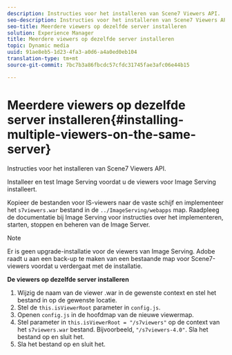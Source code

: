 ```yaml
---
description: Instructies voor het installeren van Scene7 Viewers API.
seo-description: Instructies voor het installeren van Scene7 Viewers API.
seo-title: Meerdere viewers op dezelfde server installeren
solution: Experience Manager
title: Meerdere viewers op dezelfde server installeren
topic: Dynamic media
uuid: 91ae8eb5-1d23-4fa3-a0d6-a4a0ed0eb104
translation-type: tm+mt
source-git-commit: 7bc7b3a86fbcdc57cfdc31745fae3afc06e44b15

---
```



# Meerdere viewers op dezelfde server installeren{#installing-multiple-viewers-on-the-same-server}

Instructies voor het installeren van Scene7 Viewers API.

Installeer en test Image Serving voordat u de viewers voor Image Serving installeert.

Kopieer de bestanden voor IS-viewers naar de vaste schijf en implementeer het `s7viewers.war` bestand in de `../ImageServing/webapps` map. Raadpleeg de documentatie bij Image Serving voor instructies over het implementeren, starten, stoppen en beheren van de Image Server.

>[!NOTE]
>
>Er is geen upgrade-installatie voor de viewers van Image Serving. Adobe raadt u aan een back-up te maken van een bestaande map voor Scene7-viewers voordat u verdergaat met de installatie.

**De viewers op dezelfde server installeren**

1. Wijzig de naam van de viewer .war in de gewenste context en stel het bestand in op de gewenste locatie.
1. Stel de `this.isViewerRoot` parameter in `config.js`.
1. Openen `config.js` in de hoofdmap van de nieuwe viewermap.
1. Stel parameter in `this.isViewerRoot = "/s7viewers"` op de context van het `s7viewers.war` bestand. Bijvoorbeeld, `"/s7viewers-4.0"`. Sla het bestand op en sluit het.
1. Sla het bestand op en sluit het.
